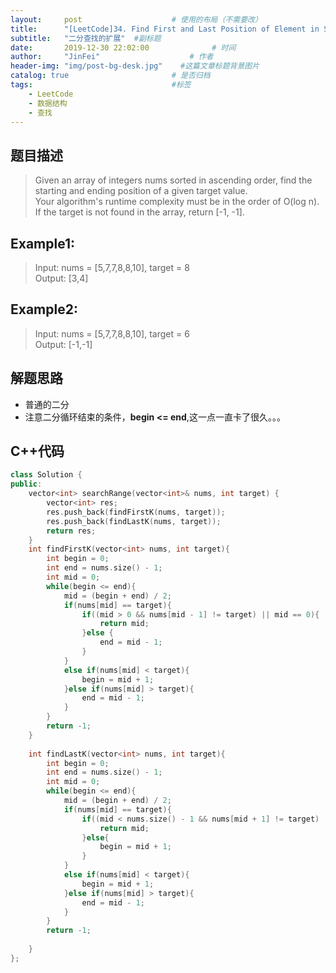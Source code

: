 ```yaml
---
layout:     post                    # 使用的布局（不需要改） 
title:      "[LeetCode]34. Find First and Last Position of Element in Sorted Array"               # 标题  
subtitle:   "二分查找的扩展"  #副标题 
date:       2019-12-30 22:02:00              # 时间 
author:     "JinFei"                    # 作者 
header-img: "img/post-bg-desk.jpg"    #这篇文章标题背景图片 
catalog: true                       # 是否归档 
tags:                               #标签     
    - LeetCode 
    - 数据结构
    - 查找
---
```


## 题目描述
> Given an array of integers nums sorted in ascending order, find the starting and ending position of a given target value. <br>
Your algorithm's runtime complexity must be in the order of O(log n). <br>
If the target is not found in the array, return [-1, -1]. <br>

## Example1:
> Input: nums = [5,7,7,8,8,10], target = 8 <br>
Output: [3,4]  <br>

## Example2:
> Input: nums = [5,7,7,8,8,10], target = 6 <br>
Output: [-1,-1]  <br>


## 解题思路

- 普通的二分
- 注意二分循环结束的条件，**begin <= end**,这一点一直卡了很久。。。

## C++代码
```C++
class Solution {
public:
    vector<int> searchRange(vector<int>& nums, int target) {
        vector<int> res;
        res.push_back(findFirstK(nums, target));
        res.push_back(findLastK(nums, target));
        return res;
    }
    int findFirstK(vector<int> nums, int target){
        int begin = 0;
        int end = nums.size() - 1;
        int mid = 0;
        while(begin <= end){
            mid = (begin + end) / 2;
            if(nums[mid] == target){
                if((mid > 0 && nums[mid - 1] != target) || mid == 0){
                    return mid;
                }else {
                    end = mid - 1;
                }
            }
            else if(nums[mid] < target){
                begin = mid + 1;
            }else if(nums[mid] > target){
                end = mid - 1;
            }
        }
        return -1;
    }
    
    int findLastK(vector<int> nums, int target){
        int begin = 0;
        int end = nums.size() - 1;
        int mid = 0;
        while(begin <= end){
            mid = (begin + end) / 2;
            if(nums[mid] == target){
                if((mid < nums.size() - 1 && nums[mid + 1] != target) || (mid == nums.size() - 1)){
                    return mid;
                }else{
                    begin = mid + 1;
                }
            }
            else if(nums[mid] < target){
                begin = mid + 1;
            }else if(nums[mid] > target){
                end = mid - 1;
            }
        }
        return -1;
        
    }
};
```
